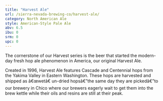 ```yaml
---
title: "Harvest Ale"
url: /sierra-nevada-brewing-co/harvest-ale/
category: North American Ale
style: American-Style Pale Ale
abv: 6.5
ibu: 0
srm: 0
upc: 0
---
```

The cornerstone of our Harvest series is the beer that started the modern-day fresh hop ale phenomenon in America, our original Harvest Ale. 

Created in 1996, Harvest Ale features Cascade and Centennial hops from the Yakima Valley in Eastern Washington. These hops are harvested and shipped as â€œwetâ€ un-dried hopsâ€”the same day they are pickedâ€”to our brewery in Chico where our brewers eagerly wait to get them into the brew kettle while their oils and resins are still at their peak.
